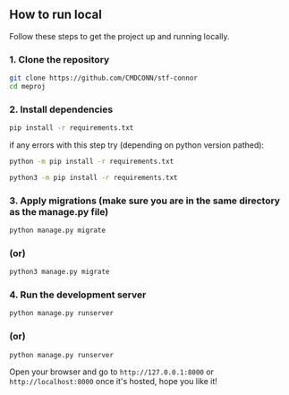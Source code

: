 ## How to run local

Follow these steps to get the project up and running locally.

### 1. Clone the repository

```bash
git clone https://github.com/CMDCONN/stf-connor
cd meproj
```

### 2. Install dependencies

```bash
pip install -r requirements.txt
```
if any errors with this step try (depending on python version pathed):
```bash
python -m pip install -r requirements.txt
```
```bash
python3 -m pip install -r requirements.txt
```

### 3. Apply migrations (make sure you are in the same directory as the manage.py file)

```bash
python manage.py migrate
```
### (or)
```bash
python3 manage.py migrate
```

### 4. Run the development server

```bash
python manage.py runserver
```
### (or)
```bash
python manage.py runserver
```

Open your browser and go to `http://127.0.0.1:8000` or `http://localhost:8000` once it's hosted, hope you like it!
